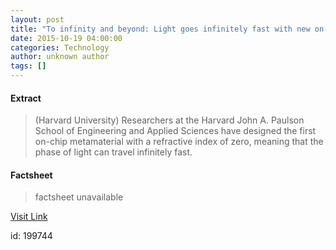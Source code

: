 ```yaml
---
layout: post
title: "To infinity and beyond: Light goes infinitely fast with new on-chip material"
date: 2015-10-19 04:00:00
categories: Technology
author: unknown author
tags: []
---
```



#### Extract
>(Harvard University) Researchers at the Harvard John A. Paulson School of Engineering and Applied Sciences have designed the first on-chip metamaterial with a refractive index of zero, meaning that the phase of light can travel infinitely fast.

#### Factsheet
>factsheet unavailable

[Visit Link](http://www.eurekalert.org/pub_releases/2015-10/hu-tia101415.php)

id:  199744
